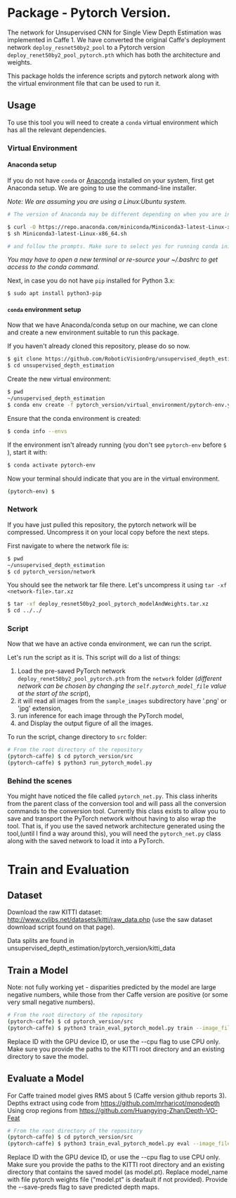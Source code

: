 # Package - Pytorch Version.

The network for Unsupervised CNN for Single View Depth Estimation was implemented in Caffe 1. We have converted the original Caffe's deployment network `deploy_resnet50by2_pool` to a Pytorch version `deploy_renet50by2_pool_pytorch.pth` which has both the architecture and weights. 

This package holds the inference scripts and pytorch network along with the virtual environment file that can be used to run it.

## Usage  
To use this tool you will need to create a `conda` virtual environment which has all the relevant dependencies. 

### Virtual Environment
#### Anaconda setup
If you do not have `conda` or [Anaconda](https://www.anaconda.com/distribution/#linux) installed on your system, first get Anaconda setup. We are going to use the command-line installer. 

*Note: We are assuming you are using a Linux:Ubuntu system.*

```bash
# The version of Anaconda may be different depending on when you are installing`

$ curl -O https://repo.anaconda.com/miniconda/Miniconda3-latest-Linux-x86_64.sh
$ sh Miniconda3-latest-Linux-x86_64.sh

# and follow the prompts. Make sure to select yes for running conda init, otherwise the defaults are generally good.`

```

*You may have to open a new terminal or re-source your ~/.bashrc to get access to the conda command.*

Next, in case you do not have `pip` installed for Python 3.x:

```bash
$ sudo apt install python3-pip
```

#### `conda` environment setup
Now that we have Anaconda/conda setup on our machine, we can clone and create a new environment suitable to run this package.

If you haven't already cloned this repository, please do so now. 
```bash
$ git clone https://github.com/RoboticVisionOrg/unsupervised_depth_estimation.git
$ cd unsupervised_depth_estimation
```

<!-- From the directory `unsupervised_depth_estimation` navigate to the subdirectory `pytorch_version` (which is where this Readme is located) and then navigate to the subdirectory `virtual_environment`. Find the file called `pytorch-env.yml`. This files contains the required packages and their dependencies for the `conda` environment.  -->

Create the new virtual environment:

```bash
$ pwd
~/unsupervised_depth_estimation
$ conda env create -f pytorch_version/virtual_environment/pytorch-env.yml
```   

Ensure that the conda environment is created:

```bash
$ conda info --envs
```

If the environment isn't already running (you don't see `pytorch-env` before `$` ), start it with:
```bash
$ conda activate pytorch-env
```

Now your terminal should indicate that you are in the virtual environment.
```bash
(pytorch-env) $
```
### Network
If you have just pulled this repository, the pytorch network will be compressed. Uncompress it on your local copy before the next steps. 

First navigate to where the network file is:
```bash
$ pwd
~/unsupervised_depth_estimation
$ cd pytorch_version/network
```

You should see the network tar file there. Let's uncompress it using `tar -xf <network-file>.tar.xz` 

```bash
$ tar -xf deploy_resnet50by2_pool_pytorch_modelAndWeights.tar.xz
$ cd ../../
```


### Script
Now that we have an active conda environment, we can run the script. 

Let's run the script as it is. This script will do a list of things:

 1. Load the pre-saved PyTorch network `deploy_renet50by2_pool_pytorch.pth` from the `network` folder (*different network can be chosen by changing the `self.pytorch_model_file` value at the start of the script*),
 2. it will read all images from the `sample_images` subdirectory have '.png' or 'jpg' extension, 
 3. run inference for each image through the PyTorch model,
 4. and Display the output figure of all the images. 

 To run the script, change directory to `src` folder: 

```bash
# From the root directory of the repository
(pytorch-caffe) $ cd pytorch_version/src
(pytorch-caffe) $ python3 run_pytorch_model.py
```

### Behind the scenes
You might have noticed the file called `pytorch_net.py`. This class inherits from the parent class of the conversion tool and will pass all the conversion commands to the conversion tool. Currently this class exists to allow you to save and transport the PyTorch network without having to also wrap the tool. That is, if you use the saved network architecture generated using the tool,(until I find a way around this), you will need the `pytorch_net.py` class along with the saved network to load it into a PyTorch. 


# Train and Evaluation

## Dataset
Download the raw KITTI dataset: http://www.cvlibs.net/datasets/kitti/raw_data.php (use the saw dataset download script found on that page).

Data splits are found in unsupervised_depth_estimation/pytorch_version/kitti_data

## Train a Model
Note: not fully working yet - disparities predicted by the model are large negative numbers, while those from ther Caffe version are positive (or some very small negative numbers).

```bash
# From the root directory of the repository
(pytorch-caffe) $ cd pytorch_version/src
(pytorch-caffe) $ python3 train_eval_pytorch_model.py train --image_files ../kitti_data/train_data.txt --kitti_root /path/to/KITTI/data --experiment_root /path/to/save/dir --gpu ID
```
Replace ID with the GPU device ID, or use the --cpu flag to use CPU only. Make sure you provide the paths to the KITTI root directory and an existing directory to save the model.

## Evaluate a Model
For Caffe trained model gives RMS about 5 (Caffe version github reports 3).
Depths extract using code from https://github.com/mrharicot/monodepth
Using crop regions from https://github.com/Huangying-Zhan/Depth-VO-Feat

```bash
# From the root directory of the repository
(pytorch-caffe) $ cd pytorch_version/src
(pytorch-caffe) $ python3 train_eval_pytorch_model.py eval --image_files ../kitti_data/test_data.txt --kitti_root /path/to/KITTI/data --experiment_root /path/to/save/dir --save_name model_name --gpu ID
```
Replace ID with the GPU device ID, or use the --cpu flag to use CPU only. Make sure you provide the paths to the KITTI root directory and an existing directory that contains the saved model (as model.pt). Replace model_name with file pytorch weights file ("model.pt" is deafault if not provided). Provide the --save-preds flag to save predicted depth maps.